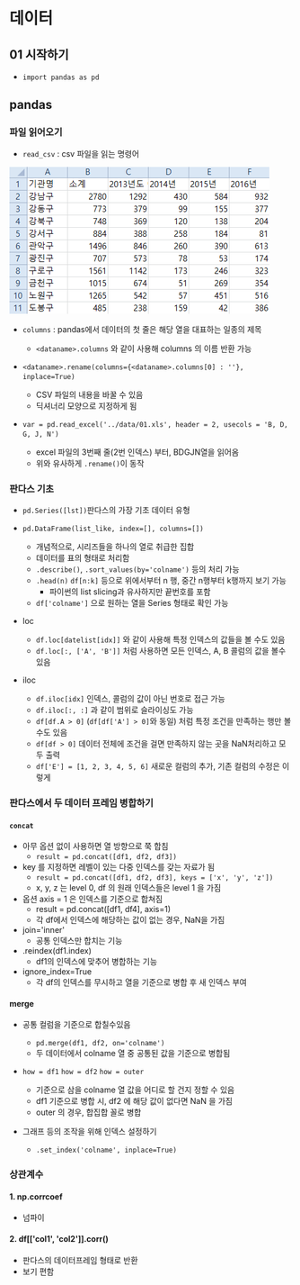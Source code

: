 # 데이터

## 01 시작하기

* `import pandas as pd`

## pandas

### 파일 읽어오기

* `read_csv` : csv 파일을 읽는 명령어

![image-20220302223922941](README.assets/image-20220302223922941.png)

* `columns` : pandas에서 데이터의 첫 줄은 해당 열을 대표하는 일종의 제목
  * `<dataname>.columns` 와 같이 사용해 columns 의 이름 반환 가능

* `<dataname>.rename(columns={<dataname>.columns[0] : ''}, inplace=True)`
  * CSV 파일의 내용을 바꿀 수 있음
  * 딕셔너리 모양으로 지정하게 됨
* `var = pd.read_excel('../data/01.xls', header = 2, usecols = 'B, D, G, J, N')`
  * excel 파일의 3번째 줄(2번 인덱스) 부터, BDGJN열을 읽어옴
  * 위와 유사하게 `.rename()`이 동작 



### 판다스 기초

* `pd.Series([lst])`판다스의 가장 기초 데이터 유형
* `pd.DataFrame(list_like, index=[], columns=[])`
  * 개념적으로, 시리즈들을 하나의 열로 취급한 집합
  * 데이터를 표의 형태로 처리함
  * `.describe()`, `.sort_values(by='colname')` 등의 처리 가능
  * `.head(n)` `df[n:k]` 등으로 위에서부터 n 행, 중간 n행부터 k행까지 보기 가능
    * 파이썬의 list slicing과 유사하지만 끝번호를 포함
  * `df['colname']` 으로 원하는 열을 Series 형태로 확인 가능



* loc
  * `df.loc[datelist[idx]]` 와 같이 사용해 특정 인덱스의 값들을 볼 수도 있음
  * `df.loc[:, ['A', 'B']]` 처럼 사용하면 모든 인덱스, A, B 콜럼의 값을 볼수 있음



* iloc
  * `df.iloc[idx]` 인덱스, 콜럼의 값이 아닌 번호로 접근 가능
  * `df.iloc[:, :]` 과 같이 범위로 슬라이싱도 가능
  * `df[df.A > 0]` (`df[df['A'] > 0]`와 동일) 처럼 특정 조건을 만족하는 행만 볼수도 있음
  * `df[df > 0]` 데이터 전체에 조건을 걸면 만족하지 않는 곳을 NaN처리하고 모두 출력
  * `df['E'] = [1, 2, 3, 4, 5, 6]` 새로운 컬럼의 추가, 기존 컬럼의 수정은 이렇게



### 판다스에서 두 데이터 프레임 병합하기

#### `concat`

* 아무 옵션 없이 사용하면 열 방향으로 쭉 합침
  * `result = pd.concat([df1, df2, df3])`
* key 를 지정하면 레벨이 있는 다중 인덱스를 갖는 자료가 됨
  * `result = pd.concat([df1, df2, df3], keys = ['x', 'y', 'z'])`
  * x, y, z 는 level 0, df 의 원래 인덱스들은 level 1 을 가짐
* 옵션 axis = 1 은 인덱스를 기준으로 합쳐짐
  * result = pd.concat([df1, df4], axis=1)
  * 각 df에서 인덱스에 해당하는 값이 없는 경우, NaN을 가짐
* join='inner'
  * 공통 인덱스만 합치는 기능
* .reindex(df1.index)
  * df1의 인덱스에 맞추어 병합하는 기능
* ignore_index=True
  * 각 df의 인덱스를 무시하고 열을 기준으로 병합 후 새 인덱스 부여



#### merge

* 공통 컬럼을 기준으로 합칠수있음
  * `pd.merge(df1, df2, on='colname')`
  * 두 데이터에서 colname 열 중 공통된 값을 기준으로 병합됨
* `how = df1` `how = df2` `how = outer`
  * 기준으로 삼을 colname 열 값을 어디로 할 건지 정할 수 있음
  * df1 기준으로 병합 시, df2 에 해당 값이 없다면 NaN 을 가짐
  * outer 의 경우, 합집합 꼴로 병합

* 그래프 등의 조작을 위해 인덱스 설정하기
  * `.set_index('colname', inplace=True)`



### 상관계수

#### 1. np.corrcoef

* 넘파이

#### 2. df[['col1', 'col2']].corr()

* 판다스의 데이터프레임 형태로 반환
* 보기 편함